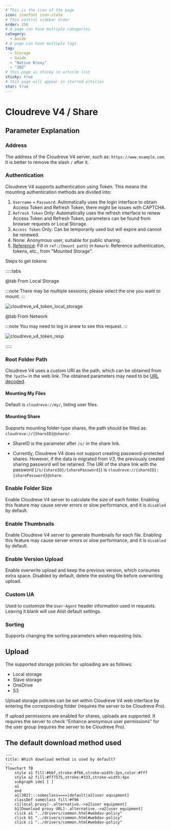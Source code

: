 ```yaml
---
# This is the icon of the page
icon: iconfont icon-state
# This control sidebar order
order: 256
# A page can have multiple categories
category:
  - Guide
# A page can have multiple tags
tag:
  - Storage
  - Guide
  - "Native Rroxy"
  - "302"
# this page is sticky in article list
sticky: true
# this page will appear in starred articles
star: true
---
```

# Cloudreve V4 / Share

## Parameter Explanation

### Address

The address of the Cloudreve V4 server, such as: `https://www.example.com`. It is better to remove the slash `/` after it.

### Authentication

Cloudreve V4 supports authentication using Token. This means the mounting authentication methods are divided into:

1. `Username` + `Password`: Automatically uses the login interface to obtain Access Token and Refresh Token, there might be issues with CAPTCHA.
2. `Refresh Token` Only: Automatically uses the refresh interface to renew Access Token and Refresh Token, parameters can be found from browser requests or Local Storage.
3. `Access Token` Only: Can be temporarily used but will expire and cannot be renewed.
4. None: Anonymous user, suitable for public sharing.
5. [Reference](../drivers/common.html#reference): Fill in `ref:/{mount path}` in `Remark`: Reference authentication, tokens, etc., from "Mounted Storage".

Steps to get tokens:

:::::tabs

@tab From Local Storage

:::note
There may be multiple sessions; please select the one you want to mount.
:::

![cloudreve_v4_token_local_storage](/img/drivers/cloudreve_v4/cloudreve_v4_token_local_storage.png)


@tab From Network

:::note
You may need to log in anew to see this request.
:::

![cloudreve_v4_token_resp](/img/drivers/cloudreve_v4/cloudreve_v4_token_resp.png)

:::::


### Root Folder Path

Cloudreve V4 uses a custom URI as the path, which can be obtained from the `?path=` in the web link. The obtained parameters may need to be [URL decoded](https://www.google.com/search?q=URL+decode).

#### Mounting My Files

Default is `cloudreve://my/`, listing user files.

#### Mounting Share

Supports mounting folder-type shares, the path should be filled as: `cloudreve://{ShareID}@share/`.

- ShareID is the parameter after `/s/` in the share link.

- Currently, Cloudreve V4 does not support creating password-protected shares. However, if the data is migrated from V3, the previously created sharing password will be retained. The URI of the share link with the password (`/s/{shareID}/{sharePassword}`) is `cloudreve://{shareID}:{sharePassword}@share`.

### Enable Folder Size

Enable Cloudreve V4 server to calculate the size of each folder. Enabling this feature may cause server errors or slow performance, and it is `disabled` by default.

### Enable Thumbnails

Enable Cloudreve V4 server to generate thumbnails for each file. Enabling this feature may cause server errors or slow performance, and it is `disabled` by default.

### Enable Version Upload

Enable overwrite upload and keep the previous version, which consumes extra space. Disabled by default, delete the existing file before overwriting upload.

### Custom UA

Used to customize the `User-Agent` header information used in requests. Leaving it blank will use Alist default settings.

### Sorting

Supports changing the sorting parameters when requesting lists.

## Upload

The supported storage policies for uploading are as follows:

- Local storage
- Slave storage
- OneDrive
- S3

Upload storage policies can be set within Cloudreve V4 web interface by entering the corresponding folder (requires the server to be Cloudreve Pro).

If upload permissions are enabled for shares, uploads are supported. It requires the server to check "Enhance anonymous user permissions" for the user group (requires the server to be Cloudreve Pro).

## **The default download method used**

```mermaid
---
title: Which download method is used by default?
---
flowchart TB
    style a1 fill:#bbf,stroke:#f66,stroke-width:2px,color:#fff
    style a2 fill:#ff7575,stroke:#333,stroke-width:4px
    subgraph ide1 [ ]
    a1
    end
    a1[302]:::someclass====|default|a2[user equipment]
    classDef someclass fill:#f96
    c1[local proxy]-.alternative.->a2[user equipment]
    b1[Download proxy URL]-.alternative.->a2[user equipment]
    click a1 "../drivers/common.html#webdav-policy"
    click b1 "../drivers/common.html#webdav-policy"
    click c1 "../drivers/common.html#webdav-policy"
```
